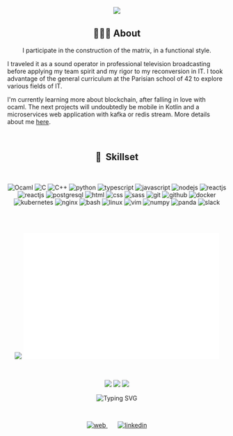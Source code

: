 <p align="center">
  <img src="https://capsule-render.vercel.app/api?type=waving&color=0:00d9ff,100:bc42ff&height=120&section=header&text=Hello,%20world!%20👾&fontSize=60&animation=fadeIn&fontColor=d6ace6&fontAlignY=40" />
</p>

<h2 align="center">👨🏻‍💻&nbsp;About</h2>

<p align="center">
I participate in the construction of the matrix, in a functional style.

I traveled it as a sound operator in professional television broadcasting before applying my team spirit and my rigor to my reconversion in IT.
I took advantage of the general curriculum at the Parisian school of 42 to explore various fields of IT.

I'm currently learning more about blockchain, after falling in love with ocaml. The next projects will undoubtedly be mobile in Kotlin and a microservices web application with kafka or redis stream.
More details about me [here](https://jibus22.github.io/about).
</p>

<br/>
<h2 align="center">💾&nbsp;&nbsp;Skillset</h2>
<br/>
<p align="center">
  <img src="https://cdn.jsdelivr.net/gh/devicons/devicon/icons/ocaml/ocaml-original.svg" alt="Ocaml" width="30" height="30"/>
 <img src="https://cdn.jsdelivr.net/gh/devicons/devicon/icons/c/c-plain.svg" alt="C" width="30" height="30"/>
 <img src="https://cdn.jsdelivr.net/gh/devicons/devicon/icons/cplusplus/cplusplus-original.svg" alt="C++" width="30" height="30"/>
 <img src="https://cdn.jsdelivr.net/gh/devicons/devicon/icons/python/python-original.svg" alt="python" width="30" height="30"/>
 <img src="https://cdn.jsdelivr.net/gh/devicons/devicon/icons/typescript/typescript-plain.svg" alt="typescript" width="30" height="30"/>
 <img src="https://cdn.jsdelivr.net/gh/devicons/devicon/icons/javascript/javascript-plain.svg" alt="javascript" width="30" height="30"/>
 <img src="https://cdn.jsdelivr.net/gh/devicons/devicon/icons/nodejs/nodejs-original.svg" alt="nodejs" width="30" height="30"/>
 <img src="https://cdn.jsdelivr.net/gh/devicons/devicon/icons/react/react-original.svg" alt="reactjs" width="30" height="30"/>
 <img src="https://cdn.jsdelivr.net/gh/devicons/devicon@latest/icons/redux/redux-original.svg" alt="reactjs" width="30" height="30"/>
 <img src="https://cdn.jsdelivr.net/gh/devicons/devicon/icons/postgresql/postgresql-plain.svg" alt="postgresql" width="30" height="30"/>
 <img src="https://cdn.jsdelivr.net/gh/devicons/devicon/icons/html5/html5-original.svg" alt="html" width="30" height="30"/>
 <img src="https://cdn.jsdelivr.net/gh/devicons/devicon/icons/css3/css3-original.svg" alt="css" width="30" height="30"/>
 <img src="https://cdn.jsdelivr.net/gh/devicons/devicon/icons/sass/sass-original.svg" alt="sass" width="30" height="30"/>
 <img src="https://cdn.jsdelivr.net/gh/devicons/devicon/icons/git/git-plain-wordmark.svg" alt="git" width="30" height="30"/>
 <img src="https://cdn.jsdelivr.net/gh/devicons/devicon/icons/github/github-original.svg" alt="github" width="30" height="30"/>
 <img src="https://cdn.jsdelivr.net/gh/devicons/devicon/icons/docker/docker-plain-wordmark.svg" alt="docker" width="30" height="30"/>
 <img src="https://cdn.jsdelivr.net/gh/devicons/devicon/icons/kubernetes/kubernetes-plain-wordmark.svg" alt="kubernetes" width="30" height="30"/>
 <img src="https://cdn.jsdelivr.net/gh/devicons/devicon/icons/nginx/nginx-original.svg" alt="nginx" width="30" height="30"/>
 <img src="https://cdn.jsdelivr.net/gh/devicons/devicon/icons/bash/bash-original.svg" alt="bash" width="30" height="30"/>
 <img src="https://cdn.jsdelivr.net/gh/devicons/devicon/icons/linux/linux-plain.svg" alt="linux" width="30" height="30"/>
 <img src="https://cdn.jsdelivr.net/gh/devicons/devicon/icons/vim/vim-plain.svg" alt="vim" width="30" height="30"/>
 <img src="https://cdn.jsdelivr.net/gh/devicons/devicon/icons/numpy/numpy-original-wordmark.svg" alt="numpy" width="30" height="30"/>
 <img src="https://cdn.jsdelivr.net/gh/devicons/devicon/icons/pandas/pandas-original-wordmark.svg" alt="panda" width="30" height="30"/>
 <img src="https://cdn.jsdelivr.net/gh/devicons/devicon/icons/slack/slack-original.svg" alt="slack" width="30" height="30"/>
</p>

<br/>
<br/>

<p align="center">
  <img src="https://github-readme-stats.vercel.app/api/top-langs/?username=Jibus22&layout=pie&theme=blueberry" />
  <img src="/metrics.plugin.isocalendar.fullyear.svg" alt="Metrics" width="450">
</p>

<br/>

<p align="center">
 <img src="https://media.giphy.com/media/ksE9feSa2b4V2GYwY4/giphy.gif" width="110"/>
  <img src="https://media.giphy.com/media/WUlplcMpOCEmTGBtBW/giphy.gif"  width="110"/>
 <img src="https://media.giphy.com/media/ksE9feSa2b4V2GYwY4/giphy.gif" width="110"/>
</p>
<p align="center">
  <img src="https://readme-typing-svg.demolab.com?font=Fira+Code&size=18&duration=1800&pause=1800&color=5501DC&vCenter=true&width=410&lines=Experience+is+what+you+get...;when+you+didn't+get+what+you+wanted." alt="Typing SVG" />
</p>
<br/>
<p align="center">
 <a href="https://jibus22.github.io/" target="blank">
  <img height="40" src="https://user-images.githubusercontent.com/46517096/166972883-f5f1d88c-0246-4374-88ac-ded0f2cf0699.png" alt="web" />
 </a>
 <span>&nbsp;&nbsp;&nbsp;&nbsp;&nbsp;</span>
 <a href="https://www.linkedin.com/in/jle-corr/" target="blank">
  <img height="40" src="https://cdn.simpleicons.org/linkedin/3400c4" alt="linkedin" />
 </a>
</p>

